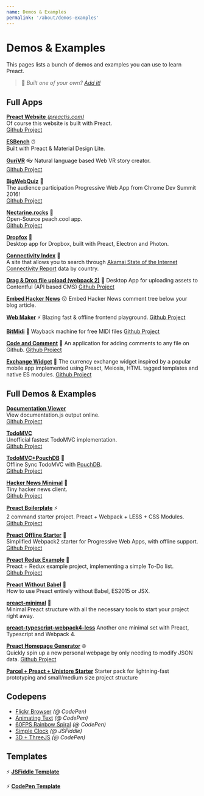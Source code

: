 ```yaml
---
name: Demos & Examples
permalink: '/about/demos-examples'
---
```


# Demos & Examples

This pages lists a bunch of demos and examples you can use to learn Preact.

> :information_desk_person: _Built one of your own?
> [Add it!](https://github.com/developit/preact-www/blob/master/content/about/demos-examples.md)_


## Full Apps

[**Preact Website** _(preactjs.com)_](https://preactjs.com)  
Of course this website is built with Preact.  
[Github Project](https://github.com/developit/preact-www)

**[ESBench](http://esbench.com)** :alarm_clock:  
Built with Preact & Material Design Lite.

[**GuriVR**](https://gurivr.com) :eyeglasses:
Natural language based Web VR story creator.  
[Github Project](https://github.com/opennewslabs/guri-vr)

[**BigWebQuiz**](https://bigwebquiz.com) :game_die:  
The audience participation Progressive Web App from Chrome Dev Summit 2016!  
[Github Project](https://github.com/jakearchibald/big-web-quiz)

**[Nectarine.rocks](http://nectarine.rocks)** :peach:  
Open-Source peach.cool app.  
[Github Project](https://github.com/developit/nectarine)

**[Dropfox](https://github.com/developit/dropfox)** :wolf:  
Desktop app for Dropbox, built with Preact, Electron and Photon.

**[Connectivity Index](https://cindex.co)** :iphone:  
A site that allows you to search through [Akamai State of the Internet Connectivity Report](https://content.akamai.com/PG7010-Q2-2016-SOTI-Connectivity-Report.html) data by country.

**[Drag & Drop file upload (webpack 2)](https://contentful-labs.github.io/file-upload-example/)** :rocket:
Desktop App for uploading assets to Contentful (API based CMS)
[Github Project](https://github.com/contentful-labs/file-upload-example)

**[Embed Hacker News](https://github.com/TXTPEN/hn)** :kissing_closed_eyes:
Embed Hacker News comment tree below your blog article.

**[Web Maker](https://webmakerapp.com/app/)** :zap:
Blazing fast & offline frontend playground.
[Github Project](https://github.com/chinchang/web-maker)

**[BitMidi](https://bitmidi.com/)** :musical_keyboard:
Wayback machine for free MIDI files
[Github Project](https://github.com/feross/bitmidi.com)

**[Code and Comment](https://code-and-comment.github.io/code-and-comment/)** :memo:
An application for adding comments to any file on Github.
[Github Project](https://github.com/code-and-comment/code-and-comment)

**[Exchange Widget](https://sgtpep.github.io/exchange-widget/dist/)** :currency_exchange:
The currency exchange widget inspired by a popular mobile app implemented using Preact, Meiosis, HTML tagged templates and native ES modules.
[Github Project](https://github.com/sgtpep/exchange-widget)

## Full Demos & Examples

**[Documentation Viewer](https://documentation-viewer.firebaseapp.com)**  
View documentation.js output online.  
[Github Project](https://github.com/developit/documentation-viewer)

**[TodoMVC](http://developit.github.io/preact-todomvc/)**  
Unofficial fastest TodoMVC implementation.  
[Github Project](https://github.com/developit/preact-todomvc)

**[TodoMVC+PouchDB](http://katopz.github.io/preact-todomvc-pouchdb/)** :floppy_disk:  
Offline Sync TodoMVC with [PouchDB](https://pouchdb.com/).  
[Github Project](https://github.com/katopz/preact-todomvc-pouchdb)

**[Hacker News Minimal](https://developit.github.io/hn_minimal/)** :newspaper:  
Tiny hacker news client.  
[Github Project](https://github.com/developit/hn_minimal)

**[Preact Boilerplate](https://preact-boilerplate.surge.sh)** :zap:  
2 command starter project. Preact + Webpack + LESS + CSS Modules.  
[Github Project](https://github.com/developit/preact-boilerplate)

**[Preact Offline Starter](https://preact-starter.now.sh)** :100:  
Simplified Webpack2 starter for Progressive Web Apps, with offline support.  
[Github Project](https://github.com/lukeed/preact-starter)

**[Preact Redux Example](https://preact-redux-example.surge.sh)** :repeat:  
Preact + Redux example project, implementing a simple To-Do list.  
[Github Project](https://github.com/developit/preact-redux-example)

**[Preact Without Babel](https://github.com/developit/preact-without-babel)** :horse:  
How to use Preact entirely without Babel, ES2015 or JSX.

**[preact-minimal](https://github.com/aganglada/preact-minimal)** :rocket:  
Minimal Preact structure with all the necessary tools to start your project right away.

**[preact-typescript-webpack4-less](https://github.com/lexey111/preact-typescript-webpack4-boilerplate)**
Another one minimal set with Preact, Typescript and Webpack 4.

**[Preact Homepage Generator](https://thomaswood.me/)** :globe_with_meridians:  
Quickly spin up a new personal webpage by only needing to modify JSON data.
[Github Project](https://github.com/tomasswood/preact-homepage-generator)

**[Parcel + Preact + Unistore Starter](https://github.com/hwclass/parcel-preact-unistore-starter)**
Starter pack for lightning-fast prototyping and small/medium size project structure

## Codepens

- [Flickr Browser](http://codepen.io/developit/full/VvMZwK/) _(@ CodePen)_
- [Animating Text](http://codepen.io/developit/full/LpNOdm/) _(@ CodePen)_
- [60FPS Rainbow Spiral](http://codepen.io/developit/full/xGoagz/) _(@ CodePen)_
- [Simple Clock](http://jsfiddle.net/developit/u9m5x0L7/embedded/result,js/) _(@ JSFiddle)_
- [3D + ThreeJS](http://codepen.io/developit/pen/PPMNjd?editors=0010) _(@ CodePen)_

## Templates

:zap: [**JSFiddle Template**](https://jsfiddle.net/developit/rs6zrh5f/embedded/result/)

:zap: [**CodePen Template**](http://codepen.io/developit/pen/pgaROe?editors=0010)
